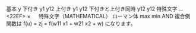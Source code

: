 ﻿<SJIS-MAC>
<ParaStyle:中見出し>基本
<ParaStyle:本文><cstyle:数式>y<cstyle:>
<ParaStyle:中見出し>下付き
<ParaStyle:本文><cstyle:数式>y<cstyle:><cstyle:数式下付き>1<cstyle:>
<ParaStyle:本文><cstyle:数式>y<cstyle:><cstyle:数式下付き>12<cstyle:>
<ParaStyle:中見出し>上付き
<ParaStyle:本文><cstyle:数式>y<cstyle:><cstyle:数式上付き>1<cstyle:>
<ParaStyle:本文><cstyle:数式>y<cstyle:><cstyle:数式上付き>12<cstyle:>
<ParaStyle:中見出し>下付きと上付き同時
<ParaStyle:本文><cstyle:数式>y<cstyle:><cstyle:数式下付き><cr:1><crstr:3>12<cr:><crstr:><cstyle:>
<ParaStyle:本文><cstyle:数式>y<cstyle:><cstyle:数式下付き><cr:1><crstr:(3)>12<cr:><crstr:><cstyle:>
<ParaStyle:中見出し>特殊文字
<ParaStyle:本文><cstyle:数式>...<cstyle:>
<ParaStyle:本文><cstyle:数式><22EF><cstyle:>
<ParaStyle:本文><cstyle:数式>×<cstyle:>
<ParaStyle:本文><cstyle:数式>　<cstyle:>
<ParaStyle:本文><cstyle:数式上付き><ctk:-300><F030><ctk:><cstyle:>
<ParaStyle:中見出し>特殊文字（MATHEMATICAL）
<ParaStyle:本文><cstyle:数式><F0BE><cstyle:>
<ParaStyle:本文><cstyle:数式><ctk:-150><F0A2><ctk:><cstyle:>
<ParaStyle:本文><cstyle:数式><F022><cstyle:>
<ParaStyle:本文><cstyle:数式><F060><cstyle:>
<ParaStyle:中見出し>ローマン体
<ParaStyle:本文><cstyle:数式ローマン>max<cstyle:>
<ParaStyle:本文><cstyle:数式ローマン>min<cstyle:>
<ParaStyle:本文><cstyle:数式ローマン>AND<cstyle:>
<ParaStyle:中見出し>複合例
<ParaStyle:本文>関数は <cstyle:数式>f(u)<cstyle:> <cstyle:数式>=<cstyle:> <cstyle:数式>z<cstyle:><cstyle:数式下付き><cr:1><crstr:(2)>j<cr:><crstr:><cstyle:> <cstyle:数式>=<cstyle:> <cstyle:数式>f(w<cstyle:><cstyle:数式下付き>11<cstyle:> <cstyle:数式>x<cstyle:><cstyle:数式上付き>1<cstyle:> <cstyle:数式>+<cstyle:> <cstyle:数式>w<cstyle:><cstyle:数式下付き><cr:1><crstr:(2)>21<cr:><crstr:><cstyle:> <cstyle:数式>x<cstyle:><cstyle:数式下付き>2<cstyle:> <cstyle:数式>+<cstyle:> <cstyle:数式>w)<cstyle:> になります。
